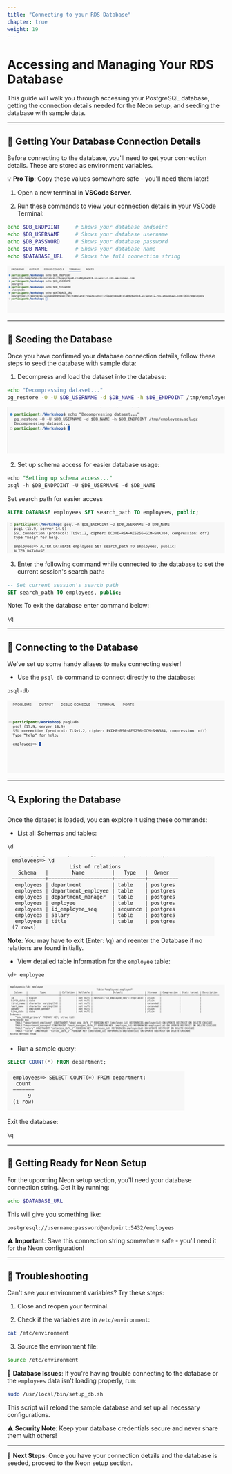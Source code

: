 ```yaml
---
title: "Connecting to your RDS Database"
chapter: true
weight: 19
---
```


# Accessing and Managing Your RDS Database  

This guide will walk you through accessing your PostgreSQL database, getting the connection details needed for the Neon setup, and seeding the database with sample data.  

---

## 🔑 Getting Your Database Connection Details  

Before connecting to the database, you'll need to get your connection details. These are stored as environment variables.  

💡 **Pro Tip**: Copy these values somewhere safe - you'll need them later!  

1. Open a new terminal in **VSCode Server**.  

2. Run these commands to view your connection details in your VSCode Terminal:  

```bash
echo $DB_ENDPOINT     # Shows your database endpoint  
echo $DB_USERNAME     # Shows your database username  
echo $DB_PASSWORD     # Shows your database password  
echo $DB_NAME         # Shows your database name  
echo $DATABASE_URL    # Shows the full connection string  
```

![Screenshot of Environment Variable Output](/images/environment-variables-output.png)  

---

## 🔄 Seeding the Database  

Once you have confirmed your database connection details, follow these steps to seed the database with sample data:  

1. Decompress and load the dataset into the database:  

```bash
echo "Decompressing dataset..."  
pg_restore -O -U $DB_USERNAME -d $DB_NAME -h $DB_ENDPOINT /tmp/employees.sql.gz  
```

![Screenshot of Dataset Decompression](/images/decompress-dataset.png)  

2. Set up schema access for easier database usage:  

```sql
echo "Setting up schema access..."  
psql -h $DB_ENDPOINT -U $DB_USERNAME -d $DB_NAME
```

Set search path for easier access  
```sql
ALTER DATABASE employees SET search_path TO employees, public;  
```

![Screenshot of Schema Setup](/images/schema-setup.png)  

3. Enter the following command while connected to the database to set the current session's search path:  

```sql
-- Set current session's search path  
SET search_path TO employees, public;  
```

Note: To exit the database enter command below:

```sql
\q
```

---

## 🔌 Connecting to the Database  

We've set up some handy aliases to make connecting easier!  

- Use the `psql-db` command to connect directly to the database:  

```bash
psql-db  
```

![Screenshot of psql-db Command](/images/psql-db-command.png)  

---

## 🔍 Exploring the Database  

Once the dataset is loaded, you can explore it using these commands:  

- List all Schemas and tables:  

```bash
\d
```

![Screenshot of List Tables Output](/images/list-tables-output.png)
**Note**: You may have to exit (Enter: \q) and reenter the Database if no relations are found initially.

- View detailed table information for the `employee` table:  

```sql
\d+ employee
```

![Screenshot of Table Information](/images/table-info.png)  

- Run a sample query:  

```sql
SELECT COUNT(*) FROM department;
```

![Screenshot of Sample Query Output](/images/sample-query-output.png)  

Exit the database:

```bash
\q
```

---

## 🌟 Getting Ready for Neon Setup  

For the upcoming Neon setup section, you'll need your database connection string. Get it by running:  

```bash
echo $DATABASE_URL  
```

This will give you something like:  

```plaintext
postgresql://username:password@endpoint:5432/employees  
```

⚠️ **Important**: Save this connection string somewhere safe - you'll need it for the Neon configuration!  

---

## 🔧 Troubleshooting  

Can't see your environment variables? Try these steps:  

1. Close and reopen your terminal.  


2. Check if the variables are in `/etc/environment`:  

```bash
cat /etc/environment  
```

3. Source the environment file:  

```bash
source /etc/environment  
```

🛑 **Database Issues**: If you're having trouble connecting to the database or the `employees` data isn't loading properly, run:  

```bash
sudo /usr/local/bin/setup_db.sh  
```

This script will reload the sample database and set up all necessary configurations.  

⚠️ **Security Note**: Keep your database credentials secure and never share them with others!  

---

🎯 **Next Steps**: Once you have your connection details and the database is seeded, proceed to the Neon setup section.
